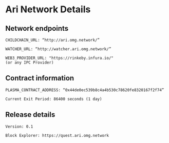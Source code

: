 # Ari Network Details

## Network endpoints

```
CHILDCHAIN_URL: “http://ari.omg.network/”

WATCHER_URL: “http://watcher.ari.omg.network/”

WEB3_PROVIDER_URL: "https://rinkeby.infura.io/"
(or any IPC Provider)
```

## Contract information

```
PLASMA_CONTRACT_ADDRESS: “0x44de0ec539b8c4a4b530c78620fe8320167f2f74”

Current Exit Period: 86400 seconds (1 day)
```

## Release details

```
Version: 0.1

Block Explorer: https://quest.ari.omg.network
```
